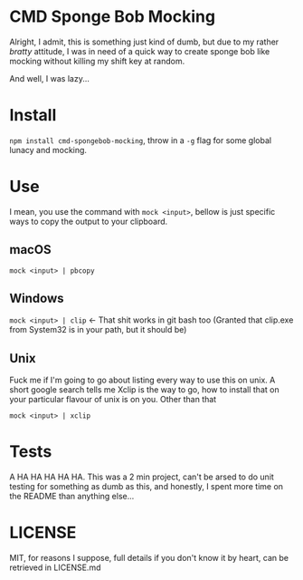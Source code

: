 # CMD Sponge Bob Mocking
Alright, I admit, this is something just kind of dumb, but due to my rather _bratty_ attitude,
I was in need of a quick way to create sponge bob like mocking without killing my shift key at random.

And well, I was lazy...

# Install

`npm install cmd-spongebob-mocking`, throw in a `-g` flag for some global lunacy and mocking.

# Use

I mean, you use the command with `mock <input>`, bellow is just specific ways to copy the output to your clipboard.

## macOS

`mock <input> | pbcopy`

## Windows

`mock <input> | clip`  <- That shit works in git bash too (Granted that clip.exe from System32 is in your path, but it should be)

## Unix

Fuck me if I'm going to go about listing every way to use this on unix. A short google search tells me Xclip is the way to go,
how to install that on your particular flavour of unix is on you. Other than that

`mock <input> | xclip`

# Tests

A HA HA HA HA HA. This was a 2 min project, can't be arsed to do unit testing for something as dumb as this, and honestly,
I spent more time on the README than anything else...

# LICENSE

MIT, for reasons I suppose, full details if you don't know it by heart, can be retrieved in LICENSE.md